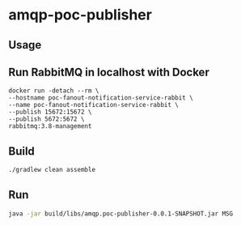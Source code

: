 # amqp-poc-publisher

## Usage

## Run RabbitMQ in localhost with Docker
```
docker run -detach --rm \
--hostname poc-fanout-notification-service-rabbit \
--name poc-fanout-notification-service-rabbit \
--publish 15672:15672 \
--publish 5672:5672 \
rabbitmq:3.8-management
```

## Build 

```bash
./gradlew clean assemble
```

## Run

```bash
java -jar build/libs/amqp.poc-publisher-0.0.1-SNAPSHOT.jar MSG
```
